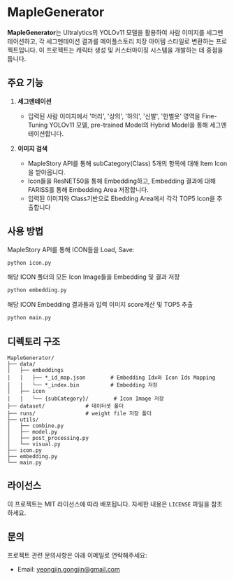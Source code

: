 # MapleGenerator

**MapleGenerator**는 Ultralytics의 YOLOv11 모델을 활용하여 사람 이미지를 세그멘테이션하고, 각 세그멘테이션 결과를 메이플스토리 치장 아이템 스타일로 변환하는 프로젝트입니다. 이 프로젝트는 캐릭터 생성 및 커스터마이징 시스템을 개발하는 데 중점을 둡니다.

## 주요 기능

1. **세그멘테이션**
   - 입력된 사람 이미지에서 '머리', '상의', '하의', '신발', '한벌옷' 영역을 Fine-Tuning YOLOv11 모델, pre-trained Model의 Hybrid Model을 통해 세그멘테이션합니다.

2. **이미지 검색**
   - MapleStory API를 통해 subCategory(Class) 5개의 항목에 대해 Item Icon을 받아옵니다.
   - Icon들을 ResNET50을 통해 Embedding하고, Embedding 결과에 대해 FARISS를 통해 Embedding Area 저장합니다.
   - 입력된 이미지와 Class기반으로 Ebedding Area에서 각각 TOP5 Icon을 추출합니다

## 사용 방법

MapleStory API를 통해 ICON들을 Load, Save:

```bash
python icon.py
```
해당 ICON 폴더의 모든 Icon Image들을 Embedding 및 결과 저장
```bash
python embedding.py
```
해당 ICON Embedding 결과들과 입력 이미지 score계산 및 TOP5 추출
```bash
python main.py
```


## 디렉토리 구조

```
MapleGenerator/
├── data/
│   ├── embeddings
│   │   ├── *_id_map.json        # Embedding Idx와 Icon Ids Mapping
│   │   └── *_index.bin          # Embedding 저장
│   ├── icon                     
│   │   └── {subCategory}/        # Icon Image 저장
├── dataset/             # 데이터셋 폴더
├── runs/                # weight file 저장 폴더
├── utils/               
│   ├── combine.py      
│   ├── model.py     
│   ├── post_processing.py 
│   └── visual.py
├── icon.py
├── embedding.py
└── main.py
```

## 라이선스

이 프로젝트는 MIT 라이선스에 따라 배포됩니다. 자세한 내용은 `LICENSE` 파일을 참조하세요.

## 문의

프로젝트 관련 문의사항은 아래 이메일로 연락해주세요:
- Email: yeongjin.gongjin@gmail.com
